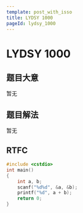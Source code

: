 ```yaml
---
template: post_with_isso
title: LYDSY 1000
pageId: lydsy_1000
---
```


# LYDSY 1000
<span id="poem"></span><script>$(function(){$.ajax('/api/poem?rnd='+Date.now()+Math.random()).done(function(data){$('#poem').text(data);});});</script>
## 题目大意
暂无

## 题目解法
暂无

## RTFC

```cpp
#include <cstdio>
int main()
{
    int a, b;
    scanf("%d%d", &a, &b);
    printf("%d", a + b);
    return 0;
}
```
<div id="__comment"></div>
